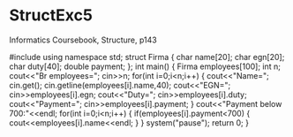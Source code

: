 # StructExc5
Informatics Coursebook, Structure, p143

#include<iostream>
using namespace std;
struct Firma
{
  char name[20];
  char egn[20];
  char duty[40];
  double payment;
};
int main()
{
	Firma employees[100];
	int n;
	cout<<"Br employees=";
	cin>>n;
	for(int i=0;i<n;i++)
	{
		cout<<"Name=";
		cin.get();
        cin.getline(employees[i].name,40);
		cout<<"EGN=";
		cin>>employees[i].egn;
		cout<<"Duty=";
		cin>>employees[i].duty;
		cout<<"Payment=";
		cin>>employees[i].payment;
	}
    cout<<"Payment below 700:"<<endl;
	for(int i=0;i<n;i++)
	{
		if(employees[i].payment<700) 
		{
		cout<<employees[i].name<<endl;
		}
	}
	system("pause");
	return 0;
}

